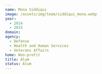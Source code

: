 ```yaml
---
name: Mona Siddiqui
image: /assets/img/team/siddiqui_mona.webp
year: 
  - 2014
  - 2015
domain:
agency:
  - Defense
  - Health and Human Services
  - Veterans Affairs
home: Non-profit
title: Alum
status: Alum
---
```

